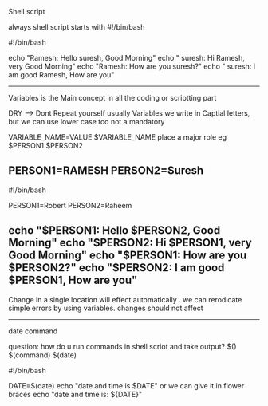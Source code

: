 Shell script 

always shell script starts with #!/bin/bash

#!/bin/bash

echo "Ramesh: Hello suresh, Good Morning"
echo " suresh: Hi Ramesh, very Good Morning"
echo "Ramesh: How are you  suresh?"
echo " suresh: I am good Ramesh, How are you"

------------
Variables is the Main  concept in all the coding or scriptting part

DRY --> Dont Repeat yourself
usually Variables we write in Captial letters, but we can use lower case too not a mandatory

VARIABLE_NAME=VALUE
$VARIABLE_NAME place a major role
eg $PERSON1
   $PERSON2

PERSON1=RAMESH
PERSON2=Suresh
-------------------
#!/bin/bash

PERSON1=Robert
PERSON2=Raheem

echo "$PERSON1: Hello $PERSON2, Good Morning"
echo "$PERSON2: Hi $PERSON1, very Good Morning"
echo "$PERSON1: How are you $PERSON2?"
echo "$PERSON2: I am good $PERSON1, How are you"
------------
Change in a single location  will effect  automatically .
we can rerodicate simple errors by using variables.
changes should not  affect

---
date command 

question: how do u run commands in shell scriot and take output?
$()
$(command)
$(date)

#!/bin/bash

DATE=$(date)
echo "date and time is $DATE"
or we can give it in flower braces
echo "date and time is: ${DATE}"

